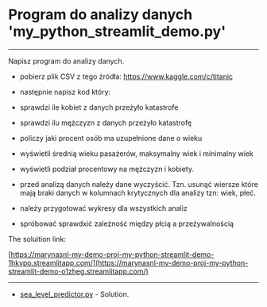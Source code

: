 # Program do analizy danych  'my_python_streamlit_demo.py'

<hr>
Napisz program do analizy danych.

 - pobierz plik CSV z tego źródła: https://www.kaggle.com/c/titanic
 
 - następnie napisz kod który:
 
 - sprawdzi ile kobiet z danych przeżyło katastrofe
 
 - sprawdzi ilu mężczyzn z danych przeżyło katastrofę
 
 - policzy jaki procent osób ma uzupełnione dane o wieku
 
 - wyświetli średnią wieku pasażerów, maksymalny wiek i minimalny wiek
 
 - wyświetli podział procentowy na mężczyzn i kobiety.
 
 - przed analizą danych należy dane wyczyścić. Tzn. usunąć wiersze które mają braki danych w kolumnach krytycznych dla analizy tzn: wiek, płeć.
 
 - należy przygotować wykresy dla wszystkich analiz
 
 - spróbować sprawdxić zależność między płcią a przeżywalnością

The soluition link:

[https://marynasnl-my-demo-proj-my-python-streamlit-demo-1hkvpo.streamlitapp.com/](https://marynasnl-my-demo-proj-my-python-streamlit-demo-o1zheg.streamlitapp.com/)

<hr>

- [sea_level_predictor.py](https://github.com/MarynaSnl/my_demo_proj/blob/main/Sea_Level_Predictor/screen_test.png) - Solution.



